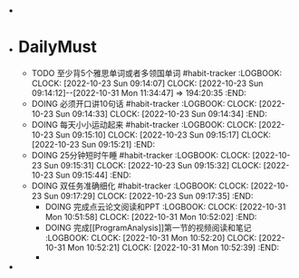 -
- # DailyMust
	- TODO 至少背5个雅思单词或者多领国单词 #habit-tracker
	  :LOGBOOK:
	  CLOCK: [2022-10-23 Sun 09:14:07]
	  CLOCK: [2022-10-23 Sun 09:14:12]--[2022-10-31 Mon 11:34:47] =>  194:20:35
	  :END:
	- DOING 必须开口讲10句话 #habit-tracker
	  :LOGBOOK:
	  CLOCK: [2022-10-23 Sun 09:14:33]
	  CLOCK: [2022-10-23 Sun 09:14:34]
	  :END:
	- DOING 每天小小运动起来 #habit-tracker
	  :LOGBOOK:
	  CLOCK: [2022-10-23 Sun 09:15:10]
	  CLOCK: [2022-10-23 Sun 09:15:17]
	  CLOCK: [2022-10-23 Sun 09:15:21]
	  :END:
	- DOING 25分钟短时午睡 #habit-tracker
	  :LOGBOOK:
	  CLOCK: [2022-10-23 Sun 09:15:31]
	  CLOCK: [2022-10-23 Sun 09:15:32]
	  CLOCK: [2022-10-23 Sun 09:15:44]
	  :END:
	- DOING 双任务准确细化 #habit-tracker
	  :LOGBOOK:
	  CLOCK: [2022-10-23 Sun 09:17:29]
	  CLOCK: [2022-10-23 Sun 09:17:35]
	  :END:
		- DOING 完成点云论文阅读和PPT
		  :LOGBOOK:
		  CLOCK: [2022-10-31 Mon 10:51:58]
		  CLOCK: [2022-10-31 Mon 10:52:02]
		  :END:
		- DOING 完成[[ProgramAnalysis]]第一节的视频阅读和笔记
		  :LOGBOOK:
		  CLOCK: [2022-10-31 Mon 10:52:20]
		  CLOCK: [2022-10-31 Mon 10:52:21]
		  CLOCK: [2022-10-31 Mon 10:52:39]
		  :END:
		-
-